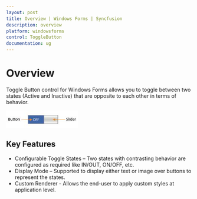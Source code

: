 ```yaml
---
layout: post
title: Overview | Windows Forms | Syncfusion
description: overview
platform: windowsforms
control: ToggleButton 
documentation: ug
---
```


# Overview

Toggle Button control for Windows Forms allows you to toggle between two states (Active and Inactive) that are opposite to each other in terms of behavior.

![](Overview_images/Overview_img1.jpeg)


## Key Features

* Configurable Toggle States – Two states with contrasting behavior are configured as required like IN/OUT, ON/OFF, etc. 
* Display Mode – Supported to display either text or image over buttons to represent the states.
* Custom Renderer - Allows the end-user to apply custom styles at application level.
